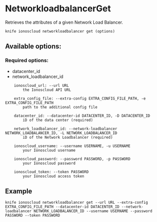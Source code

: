 # NetworkloadbalancerGet

Retrieves the attributes of a given Network Load Balancer.

```text
knife ionoscloud networkloadbalancer get (options)
```

## Available options:

### Required options:

* datacenter\_id
* network\_loadbalancer\_id

```text
    ionoscloud_url: --url URL
        the Ionoscloud API URL

    extra_config_file: --extra-config EXTRA_CONFIG_FILE_PATH, -e EXTRA_CONFIG_FILE_PATH
        path to the additional config file

    datacenter_id: --datacenter-id DATACENTER_ID, -D DATACENTER_ID
        iD of the data center (required)

    network_loadbalancer_id: --network-loadbalancer NETWORK_LOADBALANCER_ID, -L NETWORK_LOADBALANCER_ID
        iD of the Network Loadbalancer (required)

    ionoscloud_username: --username USERNAME, -u USERNAME
        your Ionoscloud username

    ionoscloud_password: --password PASSWORD, -p PASSWORD
        your Ionoscloud password

    ionoscloud_token: --token PASSWORD
        your Ionoscloud access token

```
## Example

```text
knife ionoscloud networkloadbalancer get --url URL --extra-config EXTRA_CONFIG_FILE_PATH --datacenter-id DATACENTER_ID --network-loadbalancer NETWORK_LOADBALANCER_ID --username USERNAME --password PASSWORD --token PASSWORD
```

